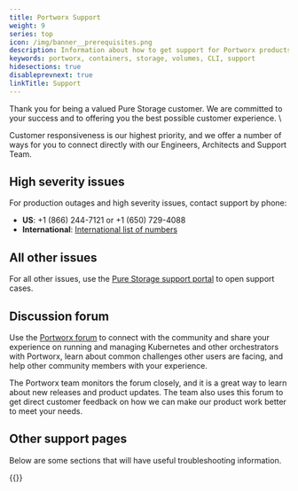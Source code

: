 ```yaml
---
title: Portworx Support
weight: 9
series: top
icon: /img/banner__prerequisites.png
description: Information about how to get support for Portworx products
keywords: portworx, containers, storage, volumes, CLI, support
hidesections: true
disableprevnext: true
linkTitle: Support
---
```


Thank you for being a valued Pure Storage customer. We are committed to your success and to offering you the best possible customer experience. \

Customer responsiveness is our highest priority, and we offer a number of ways for you to connect directly with our Engineers, Architects and Support Team.

## High severity issues

For production outages and high severity issues, contact support by phone:

* **US**: +1 (866) 244-7121 or +1 (650) 729-4088
* **International**: [International list of numbers](https://support.purestorage.com/Pure1/Support)

## All other issues

For all other issues, use the [Pure Storage support portal](https://pure1.purestorage.com/support) to open support cases.

## Discussion forum

Use the [Portworx forum](https://forums.portworx.com) to connect with the community and share your experience on running and managing Kubernetes and other orchestrators with Portworx, learn about common challenges other users are facing, and help other community members with your experience.

The Portworx team monitors the forum closely, and it is a great way to learn about new releases and product updates. The team also uses this forum to get direct customer feedback on how we can make our product work better to meet your needs.

## Other support pages

Below are some sections that will have useful troubleshooting information.

{{<homelist series="support">}}
